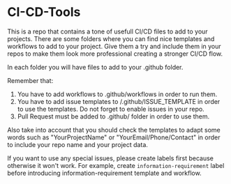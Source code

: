 # CI-CD-Tools

This is a repo that contains a tone of usefull CI/CD files to add to your projects. There are some folders where you can find nice templates and workflows to add to your project. Give them a try and include them in your repos to make them look more professional creating a stronger CI/CD flow.

In each folder you will have files to add to your .github folder.

Remember that:

1. You have to add workflows to .github/workflows in order to run them.
2. You have to add issue templates to /.github/ISSUE_TEMPLATE in order to use the templates. Do not forget to enable issues in your repo.
3. Pull Request must be added to .github/ folder in order to use them.

Also take into account that you should check the templates to adapt some words such as "YourProjectName" or "YourEmail/Phone/Contact" in order to include your repo name and your project data.

If you want to use any special issues, please create labels first because otherwise it won't work. For example, create `information-requirement` label before introducing information-requirement template and workflow.